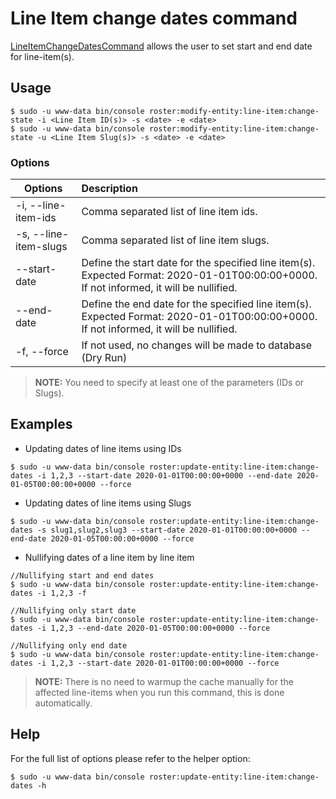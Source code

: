 # Line Item change dates command

[LineItemChangeDatesCommand](../../src/Command/ModifyEntity/LineItem/LineItemChangeDatesCommand.php) allows the user to
set start and end date for line-item(s).

## Usage
```shell script
$ sudo -u www-data bin/console roster:modify-entity:line-item:change-state -i <Line Item ID(s)> -s <date> -e <date>
$ sudo -u www-data bin/console roster:modify-entity:line-item:change-state -u <Line Item Slug(s)> -s <date> -e <date>
```
### Options

| Options               | Description                                                                                                                             |
| ----------------------|:----------------------------------------------------------------------------------------------------------------------------------------|
| -i, --line-item-ids   | Comma separated list of line item ids.                                                                                                  |
| -s, --line-item-slugs | Comma separated list of line item slugs.                                                                                                |
| --start-date          | Define the start date for the specified line item(s). Expected Format: 2020-01-01T00:00:00+0000. If not informed, it will be nullified. |
| --end-date            | Define the end date for the specified line item(s). Expected Format: 2020-01-01T00:00:00+0000. If not informed, it will be nullified.   |
| -f, --force           | If not used, no changes will be made to database (Dry Run)                                                                              |

> **NOTE:** You need to specify at least one of the parameters (IDs or Slugs).

## Examples
- Updating dates of line items using IDs
```shell script
$ sudo -u www-data bin/console roster:update-entity:line-item:change-dates -i 1,2,3 --start-date 2020-01-01T00:00:00+0000 --end-date 2020-01-05T00:00:00+0000 --force
```
- Updating dates of line items using Slugs
```shell script
$ sudo -u www-data bin/console roster:update-entity:line-item:change-dates -s slug1,slug2,slug3 --start-date 2020-01-01T00:00:00+0000 --end-date 2020-01-05T00:00:00+0000 --force
```
- Nullifying dates of a line item by line item
```shell script
//Nullifying start and end dates
$ sudo -u www-data bin/console roster:update-entity:line-item:change-dates -i 1,2,3 -f

//Nullifying only start date
$ sudo -u www-data bin/console roster:update-entity:line-item:change-dates -i 1,2,3 --end-date 2020-01-05T00:00:00+0000 --force

//Nullifying only end date
$ sudo -u www-data bin/console roster:update-entity:line-item:change-dates -i 1,2,3 --start-date 2020-01-01T00:00:00+0000 --force
```

> **NOTE:** There is no need to warmup the cache manually for the affected line-items when you run this command,
>this is done automatically.

## Help
For the full list of options please refer to the helper option:
```shell script
$ sudo -u www-data bin/console roster:update-entity:line-item:change-dates -h